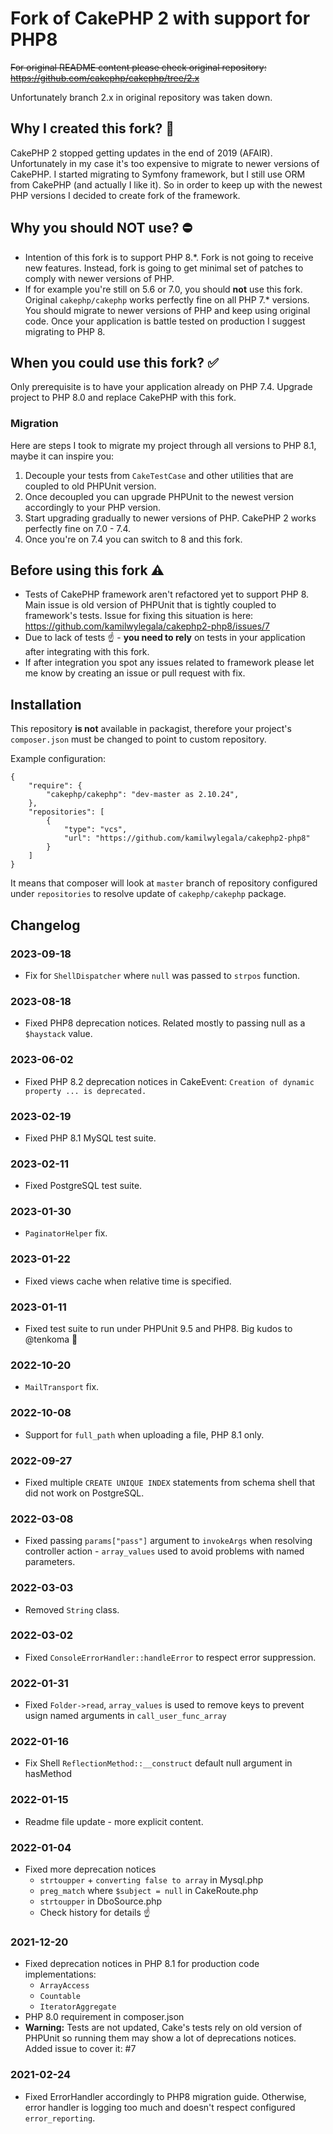# Fork of CakePHP 2 with support for PHP8

~~For original README content please check original repository: https://github.com/cakephp/cakephp/tree/2.x~~

Unfortunately branch 2.x in original repository was taken down.

## Why I created this fork? 🤔

CakePHP 2 stopped getting updates in the end of 2019 (AFAIR). Unfortunately in my case it's too expensive to migrate to newer versions of CakePHP. I started migrating to Symfony framework, but I still use ORM from CakePHP (and actually I like it). So in order to keep up with the newest PHP versions I decided to create fork of the framework.

## Why you should NOT use? ⛔

- Intention of this fork is to support PHP 8.*. Fork is not going to receive new features. Instead, fork is going to get minimal set of patches to comply with newer versions of PHP.
- If for example you're still on 5.6 or 7.0, you should **not** use this fork. Original `cakephp/cakephp` works perfectly fine on all PHP 7.* versions. You should migrate to newer versions of PHP and keep using original code. Once your application is battle tested on production I suggest migrating to PHP 8.

## When you could use this fork? ✅

Only prerequisite is to have your application already on PHP 7.4. Upgrade project to PHP 8.0 and replace CakePHP with this fork.

### Migration

Here are steps I took to migrate my project through all versions to PHP 8.1, maybe it can inspire you:

1. Decouple your tests from `CakeTestCase` and other utilities that are coupled to old PHPUnit version.
2. Once decoupled you can upgrade PHPUnit to the newest version accordingly to your PHP version.
3. Start upgrading gradually to newer versions of PHP. CakePHP 2 works perfectly fine on 7.0 - 7.4.
4. Once you're on 7.4 you can switch to 8 and this fork.

## Before using this fork ⚠️

- Tests of CakePHP framework aren't refactored yet to support PHP 8. Main issue is old version of PHPUnit that is tightly coupled to framework's tests. Issue for fixing this situation is here: https://github.com/kamilwylegala/cakephp2-php8/issues/7
- Due to lack of tests ☝️ - **you need to rely** on tests in your application after integrating with this fork.
- If after integration you spot any issues related to framework please let me know by creating an issue or pull request with fix.

## Installation

This repository **is not** available in packagist, therefore your project's `composer.json` must be changed to point to custom repository.

Example configuration:
```
{
	"require": {
		"cakephp/cakephp": "dev-master as 2.10.24",
	},
	"repositories": [
        {
            "type": "vcs",
            "url": "https://github.com/kamilwylegala/cakephp2-php8"
        }
    ]
}
```

It means that composer will look at `master` branch of repository configured under `repositories` to resolve update of `cakephp/cakephp` package.

## Changelog

### 2023-09-18

- Fix for `ShellDispatcher` where `null` was passed to `strpos` function.

### 2023-08-18

- Fixed PHP8 deprecation notices. Related mostly to passing null as a `$haystack` value.

### 2023-06-02

- Fixed PHP 8.2 deprecation notices in CakeEvent: `Creation of dynamic property ... is deprecated.`

### 2023-02-19

- Fixed PHP 8.1 MySQL test suite.

### 2023-02-11

- Fixed PostgreSQL test suite.

### 2023-01-30

- `PaginatorHelper` fix.

### 2023-01-22

- Fixed views cache when relative time is specified.

### 2023-01-11

- Fixed test suite to run under PHPUnit 9.5 and PHP8. Big kudos to @tenkoma :clap:

### 2022-10-20

- `MailTransport` fix.

### 2022-10-08

- Support for `full_path` when uploading a file, PHP 8.1 only.

### 2022-09-27

- Fixed multiple `CREATE UNIQUE INDEX` statements from schema shell that did not work on PostgreSQL.

### 2022-03-08

- Fixed passing `params["pass"]` argument to `invokeArgs` when resolving controller action - `array_values` used to avoid problems with named parameters.

### 2022-03-03

- Removed `String` class.

### 2022-03-02

- Fixed `ConsoleErrorHandler::handleError` to respect error suppression.

### 2022-01-31

- Fixed `Folder->read`, `array_values` is used to remove keys to prevent usign named arguments in `call_user_func_array`

### 2022-01-16

- Fix Shell `ReflectionMethod::__construct` default null argument in hasMethod

### 2022-01-15

- Readme file update - more explicit content.

### 2022-01-04

- Fixed more deprecation notices
    - `strtoupper` + `converting false to array` in Mysql.php
    - `preg_match` where `$subject = null` in CakeRoute.php
    - `strtoupper` in DboSource.php
    - Check history for details ☝️


### 2021-12-20

- Fixed deprecation notices in PHP 8.1 for production code implementations:
    - `ArrayAccess`
    - `Countable`
    - `IteratorAggregate`
- PHP 8.0 requirement in composer.json
- **Warning:** Tests are not updated, Cake's tests rely on old version of PHPUnit so running them may show a lot of deprecations notices. Added issue to cover it: #7

### 2021-02-24

- Fixed ErrorHandler accordingly to PHP8 migration guide. Otherwise, error handler is logging too much and doesn't respect configured `error_reporting`.
